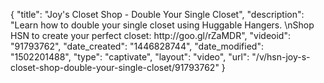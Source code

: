 {
    "title": "Joy's Closet Shop - Double Your Single Closet",
    "description": "Learn how to double your single closet using Huggable Hangers. \nShop HSN to create your perfect closet: http:\/\/goo.gl\/rZaMDR",
    "videoid": "91793762",
    "date_created": "1446828744",
    "date_modified": "1502201488",
    "type": "captivate",
    "layout": "video",
    "url": "\/v\/hsn-joy-s-closet-shop-double-your-single-closet\/91793762"
}
